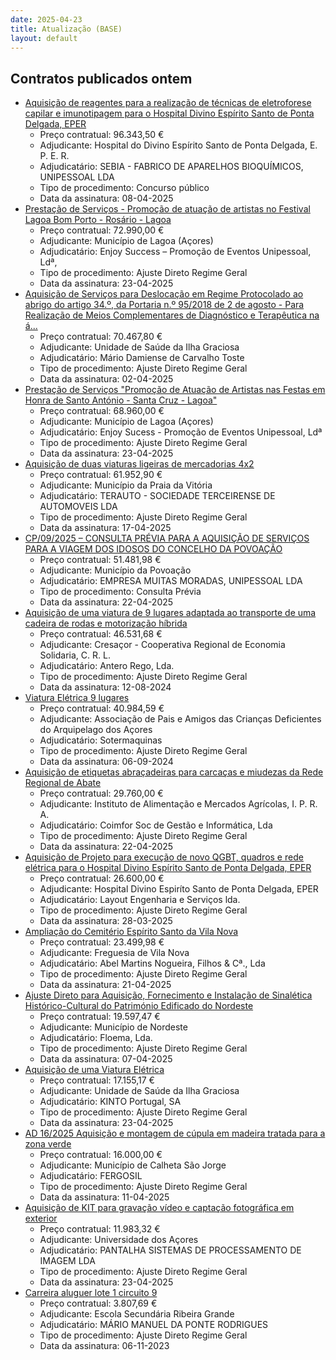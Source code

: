 ```yaml
---
date: 2025-04-23
title: Atualização (BASE)
layout: default
---
```

## Contratos publicados ontem

* [Aquisição de reagentes para a realização de técnicas de eletroforese capilar e imunotipagem para o Hospital Divino Espírito Santo de Ponta Delgada, EPER](https://www.base.gov.pt/Base4/pt/detalhe/?type=contratos&id=11368796)
  * Preço contratual: 96.343,50 €
  * Adjudicante: Hospital do Divino Espírito Santo de Ponta Delgada, E. P. E. R.
  * Adjudicatário: SEBIA - FABRICO DE APARELHOS BIOQUÍMICOS, UNIPESSOAL LDA
  * Tipo de procedimento: Concurso público
  * Data da assinatura: 08-04-2025
* [Prestação de Serviços - Promoção de atuação de artistas no Festival Lagoa Bom Porto - Rosário - Lagoa](https://www.base.gov.pt/Base4/pt/detalhe/?type=contratos&id=11367563)
  * Preço contratual: 72.990,00 €
  * Adjudicante: Município de Lagoa (Açores)
  * Adjudicatário: Enjoy Success – Promoção de Eventos Unipessoal, Ldª,
  * Tipo de procedimento: Ajuste Direto Regime Geral
  * Data da assinatura: 23-04-2025
* [Aquisição de Serviços para Deslocação em Regime Protocolado ao abrigo do artigo 34.º, da Portaria n.º 95/2018 de 2 de agosto - Para Realização de Meios Complementares de Diagnóstico e Terapêutica na á...](https://www.base.gov.pt/Base4/pt/detalhe/?type=contratos&id=11367776)
  * Preço contratual: 70.467,80 €
  * Adjudicante: Unidade de Saúde da Ilha Graciosa
  * Adjudicatário: Mário Damiense de Carvalho Toste
  * Tipo de procedimento: Ajuste Direto Regime Geral
  * Data da assinatura: 02-04-2025
* [Prestação de Serviços "Promoção de Atuação de Artistas nas Festas em Honra de Santo António - Santa Cruz - Lagoa"](https://www.base.gov.pt/Base4/pt/detalhe/?type=contratos&id=11367753)
  * Preço contratual: 68.960,00 €
  * Adjudicante: Município de Lagoa (Açores)
  * Adjudicatário: Enjoy Sucess - Promoção de Eventos Unipessoal, Ldª
  * Tipo de procedimento: Ajuste Direto Regime Geral
  * Data da assinatura: 23-04-2025
* [Aquisição de duas viaturas ligeiras de mercadorias 4x2](https://www.base.gov.pt/Base4/pt/detalhe/?type=contratos&id=11368693)
  * Preço contratual: 61.952,90 €
  * Adjudicante: Município da Praia da Vitória
  * Adjudicatário: TERAUTO - SOCIEDADE TERCEIRENSE DE AUTOMOVEIS LDA
  * Tipo de procedimento: Ajuste Direto Regime Geral
  * Data da assinatura: 17-04-2025
* [CP/09/2025 – CONSULTA PRÉVIA PARA A AQUISIÇÃO DE SERVIÇOS PARA A VIAGEM DOS IDOSOS DO CONCELHO DA POVOAÇÃO](https://www.base.gov.pt/Base4/pt/detalhe/?type=contratos&id=11367597)
  * Preço contratual: 51.481,98 €
  * Adjudicante: Município da Povoação
  * Adjudicatário: EMPRESA MUITAS MORADAS, UNIPESSOAL LDA
  * Tipo de procedimento: Consulta Prévia
  * Data da assinatura: 22-04-2025
* [Aquisição de uma viatura de 9 lugares adaptada ao transporte de uma cadeira de rodas e motorização híbrida](https://www.base.gov.pt/Base4/pt/detalhe/?type=contratos&id=11367971)
  * Preço contratual: 46.531,68 €
  * Adjudicante: Cresaçor - Cooperativa Regional de Economia Solidaria, C. R. L.
  * Adjudicatário: Antero Rego, Lda.
  * Tipo de procedimento: Ajuste Direto Regime Geral
  * Data da assinatura: 12-08-2024
* [Viatura Elétrica 9 lugares](https://www.base.gov.pt/Base4/pt/detalhe/?type=contratos&id=11367973)
  * Preço contratual: 40.984,59 €
  * Adjudicante: Associação de Pais e Amigos das Crianças Deficientes do Arquipelago dos Açores
  * Adjudicatário: Sotermaquinas
  * Tipo de procedimento: Ajuste Direto Regime Geral
  * Data da assinatura: 06-09-2024
* [Aquisição de etiquetas abraçadeiras para carcaças e miudezas da Rede Regional de Abate](https://www.base.gov.pt/Base4/pt/detalhe/?type=contratos&id=11368536)
  * Preço contratual: 29.760,00 €
  * Adjudicante: Instituto de Alimentação e Mercados Agrícolas, I. P. R. A.
  * Adjudicatário: Coimfor Soc de Gestão e Informática, Lda
  * Tipo de procedimento: Ajuste Direto Regime Geral
  * Data da assinatura: 22-04-2025
* [Aquisição de Projeto para execução de novo QGBT, quadros e rede elétrica para o Hospital Divino Espírito Santo de Ponta Delgada, EPER](https://www.base.gov.pt/Base4/pt/detalhe/?type=contratos&id=11368674)
  * Preço contratual: 26.600,00 €
  * Adjudicante: Hospital Divino Espiríto Santo de Ponta Delgada, EPER
  * Adjudicatário: Layout Engenharia e Serviços lda.
  * Tipo de procedimento: Ajuste Direto Regime Geral
  * Data da assinatura: 28-03-2025
* [Ampliação do Cemitério Espírito Santo da Vila Nova](https://www.base.gov.pt/Base4/pt/detalhe/?type=contratos&id=11367698)
  * Preço contratual: 23.499,98 €
  * Adjudicante: Freguesia de Vila Nova
  * Adjudicatário: Abel Martins Nogueira, Filhos & Cª., Lda
  * Tipo de procedimento: Ajuste Direto Regime Geral
  * Data da assinatura: 21-04-2025
* [Ajuste Direto para Aquisição, Fornecimento e Instalação de Sinalética Histórico-Cultural do Património Edificado do Nordeste](https://www.base.gov.pt/Base4/pt/detalhe/?type=contratos&id=11368362)
  * Preço contratual: 19.597,47 €
  * Adjudicante: Município de Nordeste
  * Adjudicatário: Floema, Lda.
  * Tipo de procedimento: Ajuste Direto Regime Geral
  * Data da assinatura: 07-04-2025
* [Aquisição de uma Viatura Elétrica](https://www.base.gov.pt/Base4/pt/detalhe/?type=contratos&id=11368209)
  * Preço contratual: 17.155,17 €
  * Adjudicante: Unidade de Saúde da Ilha Graciosa
  * Adjudicatário: KINTO Portugal, SA
  * Tipo de procedimento: Ajuste Direto Regime Geral
  * Data da assinatura: 23-04-2025
* [AD 16/2025 Aquisição e montagem de cúpula em madeira tratada para a zona verde](https://www.base.gov.pt/Base4/pt/detalhe/?type=contratos&id=11368412)
  * Preço contratual: 16.000,00 €
  * Adjudicante: Município de Calheta São Jorge
  * Adjudicatário: FERGOSIL
  * Tipo de procedimento: Ajuste Direto Regime Geral
  * Data da assinatura: 11-04-2025
* [Aquisição de KIT para gravação vídeo e captação fotográfica em exterior](https://www.base.gov.pt/Base4/pt/detalhe/?type=contratos&id=11368964)
  * Preço contratual: 11.983,32 €
  * Adjudicante: Universidade dos Açores
  * Adjudicatário: PANTALHA SISTEMAS DE PROCESSAMENTO DE IMAGEM LDA
  * Tipo de procedimento: Ajuste Direto Regime Geral
  * Data da assinatura: 23-04-2025
* [Carreira aluguer lote 1 circuito 9](https://www.base.gov.pt/Base4/pt/detalhe/?type=contratos&id=11368405)
  * Preço contratual: 3.807,69 €
  * Adjudicante: Escola Secundária Ribeira Grande
  * Adjudicatário: MÁRIO MANUEL DA PONTE RODRIGUES
  * Tipo de procedimento: Ajuste Direto Regime Geral
  * Data da assinatura: 06-11-2023

